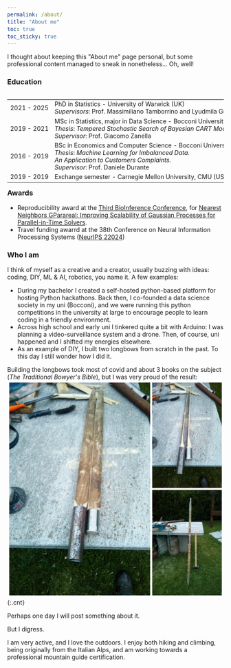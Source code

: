 ```yaml
---
permalink: /about/
title: "About me"
toc: true
toc_sticky: true
---
```



I thought about keeping this "About me" page personal, but some professional content managed to sneak in nonetheless... Oh, well!


### Education

<div style="float:left;width:100%;"> <table class="table" style="white-space: nowrap;width:100%;">
  <tbody>
  <tr>
      <td>2021 - 2025</td>
      <td>PhD in Statistics - University of Warwick (UK)<br>
          <i>Supervisors</i>: Prof. Massimiliano Tamborrino and Lyudmila Grigoryeva</td>
    </tr>
    <tr>
      <td>2019 - 2021</td>
      <td>MSc in Statistics, major in Data Science - Bocconi University (Italy)<br>
        <i>Thesis</i>: <em>Tempered Stochastic Search of Bayesian CART Models.<br>
        </em><i>Supervisor</i>: Prof. Giacomo Zanella</td>
    </tr>
    <tr>
      <td>2016 - 2019</td>
      <td> BSc in Economics and Computer Science - Bocconi University (Italy)<br>
        <i>Thesis</i>: <em>Machine Learning for Imbalanced Data. <br>An Application to Customers Complaints.<br>
        </em><i>Supervisor</i>: Prof. Daniele Durante</td>
    </tr>
    <tr>
      <td>2019 - 2019</td>
      <td>Exchange semester - Carnegie Mellon University, CMU (USA)</td>
    </tr>
  </tbody>
</table>
</div>


### Awards

- Reproducibility award at the [Third BioInference Conference](https://bioinference.github.io/2024/), for [Nearest Neighbors GParareal: Improving Scalability of Gaussian Processes for Parallel-in-Time Solvers](https://github.com/Parallel-in-Time-Differential-Equations/Nearest-Neighbors-GParareal).
- Travel funding awarrd at the 38th Conference on Neural Information Processing Systems ([NeurIPS 22024](https://neurips.cc/Conferences/2024))

### Who I am

I think of myself as a creative and a creator, usually buzzing with ideas: coding, DIY, ML & AI, robotics, you name it. A few examples:
- During my bachelor I created a self-hosted python-based platform for hosting Python hackathons. Back then, I co-founded a data science society in my uni (Bocconi), and we were running this python competitions in the university at large to encourage people to learn coding in a friendly environment.
- Across high school and early uni I tinkered quite a bit with Arduino: I was planning a video-surveillance system and a drone. Then, of course, uni happened and I shifted my energies elsewhere.
- As an example of DIY, I built two longbows from scratch in the past. To this day I still wonder how I did it. 

Building the longbows took most of covid and about 3 books on the subject (_The Traditional Bowyer's Bible_), but I was very proud of the result:
![A takedown bow](/assets/images/photo-collage.png.png){:.cnt}

Perhaps one day I will post something about it.

But I digress.

I am very active, and I love the outdoors. I enjoy both hiking and climbing, being originally from the Italian Alps, and am working towards a professional mountain guide certification. 
